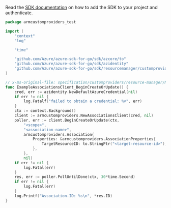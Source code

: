 Read the [SDK documentation](https://github.com/Azure/azure-sdk-for-go/blob/sdk%2Fresourcemanager%2Fcustomproviders%2Farmcustomproviders%2Fv0.1.0/sdk/resourcemanager/customproviders/armcustomproviders/README.md) on how to add the SDK to your project and authenticate.

```go
package armcustomproviders_test

import (
	"context"
	"log"

	"time"

	"github.com/Azure/azure-sdk-for-go/sdk/azcore/to"
	"github.com/Azure/azure-sdk-for-go/sdk/azidentity"
	"github.com/Azure/azure-sdk-for-go/sdk/resourcemanager/customproviders/armcustomproviders"
)

// x-ms-original-file: specification/customproviders/resource-manager/Microsoft.CustomProviders/preview/2018-09-01-preview/examples/createOrUpdateAssociation.json
func ExampleAssociationsClient_BeginCreateOrUpdate() {
	cred, err := azidentity.NewDefaultAzureCredential(nil)
	if err != nil {
		log.Fatalf("failed to obtain a credential: %v", err)
	}
	ctx := context.Background()
	client := armcustomproviders.NewAssociationsClient(cred, nil)
	poller, err := client.BeginCreateOrUpdate(ctx,
		"<scope>",
		"<association-name>",
		armcustomproviders.Association{
			Properties: &armcustomproviders.AssociationProperties{
				TargetResourceID: to.StringPtr("<target-resource-id>"),
			},
		},
		nil)
	if err != nil {
		log.Fatal(err)
	}
	res, err := poller.PollUntilDone(ctx, 30*time.Second)
	if err != nil {
		log.Fatal(err)
	}
	log.Printf("Association.ID: %s\n", *res.ID)
}
```
